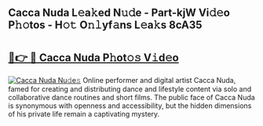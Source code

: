 ## Cacca Nuda L𝚎a𝚔ed N𝚞𝚍e - Part-kjW Vi𝚍𝚎o P𝚑𝚘tos - H𝚘𝚝 O𝚗𝚕yf𝚊ns L𝚎a𝚔s 8cA35

# <h2><a href="http://kf8eje.oniu.top/?m=Cacca+Nuda">🔗👉 🔴 Cacca Nuda P𝚑ot𝚘𝚜 V𝚒d𝚎o</a></h2>

[![Cacca Nuda Nu𝚍e𝚜](https://i.imgur.com/0qMVB7G.gif)](http://kf8eje.oniu.top/?m=Cacca+Nuda)
Online performer and digital artist Cacca Nuda, famed for creating and distributing dance and lifestyle content via solo and collaborative dance routines and short films. The public face of Cacca Nuda is synonymous with openness and accessibility, but the hidden dimensions of his private life remain a captivating mystery.  

